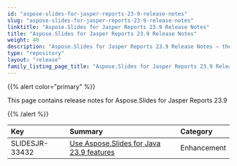 ```yaml
---
id: "aspose-slides-for-jasper-reports-23-9-release-notes"
slug: "aspose-slides-for-jasper-reports-23-9-release-notes"
linktitle: "Aspose.Slides for Jasper Reports 23.9 Release Notes"
title: "Aspose.Slides for Jasper Reports 23.9 Release Notes"
weight: 40
description: "Aspose.Slides for Jasper Reports 23.9 Release Notes – the latest updates and fixes."
type: "repository"
layout: "release"
family_listing_page_title: "Aspose.Slides for Jasper Reports 23.9 Release Notes"
---
```


{{% alert color="primary" %}} 

This page contains release notes for Aspose.Slides for Jasper Reports 23.9

{{% /alert %}} 

|**Key**|**Summary**|**Category**|
| :- | :- | :- |
|SLIDESJR-33432|[Use Aspose.Slides for Java 23.9 features](/slides/java/release-notes/2023/aspose-slides-for-java-23-9-release-notes/)|Enhancement|